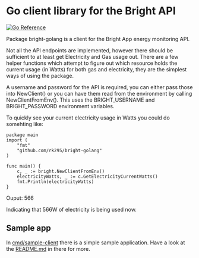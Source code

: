 # Go client library for the Bright API

[![Go Reference](https://pkg.go.dev/badge/github.com/rk295/bright-golang.svg)](https://pkg.go.dev/github.com/rk295/bright-golang)

Package bright-golang is a client for the Bright App energy monitoring API.

Not all the API endpoints are implemented, however there should be sufficient
to at least get Electricity and Gas usage out. There are a few helper functions
which attempt to figure out which resource holds the current usage (in Watts) for both
gas and electricity, they are the simplest ways of using the package.

A username and password for the API is required, you can either pass those into
NewClient() or you can have them read from the environment by calling
NewClientFromEnv().  This uses the BRIGHT_USERNAME and BRIGHT_PASSWORD
environment variables.

To quickly see your current electricity usage in Watts you could do somehting like:

	package main
	import (
		"fmt"
		"github.com/rk295/bright-golang"
	)

	func main() {
		c, _ := bright.NewClientFromEnv()
		electricityWatts, _ := c.GetElectricityCurrentWatts()
		fmt.Println(electricityWatts)
	}

Ouput:
	566

Indicating that 566W of electricity is being used now.

## Sample app

In [cmd/sample-client](cmd/sample-client) there is a simple sample application. Have a look at the [README.md](cmd/sample-client/README.md) in there for more.